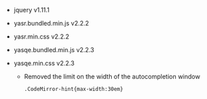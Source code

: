 - jquery v1.11.1
- yasr.bundled.min.js v2.2.2
- yasr.min.css v2.2.2
- yasqe.bundled.min.js v2.2.3
- yasqe.min.css v2.2.3

    - Removed the limit on the width of the autocompletion window

        ```
        .CodeMirror-hint{max-width:30em}
        ```
